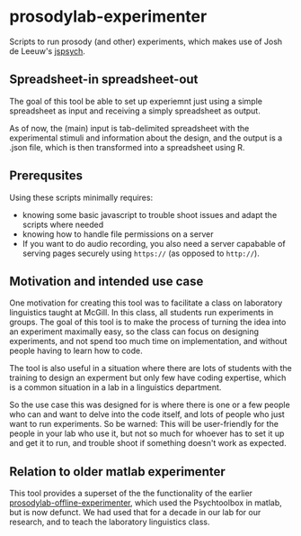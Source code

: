 # prosodylab-experimenter

Scripts to run prosody (and other) experiments, which makes use of Josh de Leeuw's [jspsych](https://www.jspsych.org/). 

## Spreadsheet-in spreadsheet-out

The goal of this tool be able to set up experiemnt just using a simple spreadsheet as input and receiving a simply spreadsheet as output. 

As of now, the (main) input is tab-delimited spreadsheet with the experimental stimuli and information about the design, and the output is a .json file, which is then transformed into a spreadsheet using R.

## Prerequsites

Using these scripts minimally requires:

* knowing some basic javascript to trouble shoot issues and adapt the scripts where needed
* knowing how to handle file permissions on a server
* If you want to do audio recording, you also need a server capabable of serving pages securely using `https://` (as opposed to `http://`).

## Motivation and intended use case

One motivation for creating this tool was to facilitate a class on laboratory linguistics taught at McGill. In this class, all students run experiments in groups. The goal of this tool is to make the process of turning the idea into an experiment maximally easy, so the class can focus on designing experiments, and not spend too much time on implementation, and without people having to learn how to code. 

The tool is also useful in a situation where there are lots of students with the training to design an experment but only few have coding expertise, which is a common situation in a lab in a linguistics department. 

So the use case this was designed for is where there is one or a few people who can and want to delve into the code itself, and lots of people who just want to run experiments. So be warned: This will be user-friendly for the people in your lab who use it, but not so much for whoever has to set it up and get it to run, and trouble shoot if something doesn't work as expected.

## Relation to older matlab experimenter

This tool provides a superset of the the functionality of the earlier [prosodylab-offline-experimenter](https://github.com/prosodylab/prosodylab-experimenter), which used the Psychtoolbox in matlab, but is now defunct. We had used that for a decade in our lab for our research, and to teach the laboratory linguistics class. 


